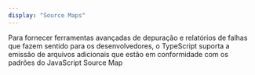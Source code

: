 ```yaml
---
display: "Source Maps"
---
```


Para fornecer ferramentas avançadas de depuração e relatórios de falhas que fazem sentido para os desenvolvedores, o TypeScript suporta a emissão de arquivos adicionais que estão em conformidade com os padrões do JavaScript Source Map
